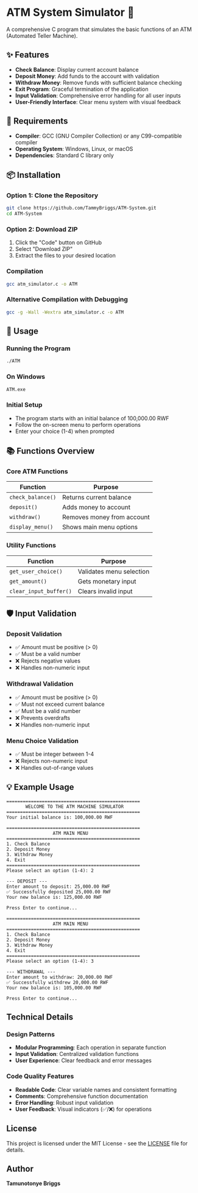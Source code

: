 # ATM System Simulator 🏧

A comprehensive C program that simulates the basic functions of an ATM (Automated Teller Machine).

## ✨ Features

- **Check Balance**: Display current account balance
- **Deposit Money**: Add funds to the account with validation
- **Withdraw Money**: Remove funds with sufficient balance checking
- **Exit Program**: Graceful termination of the application
- **Input Validation**: Comprehensive error handling for all user inputs
- **User-Friendly Interface**: Clear menu system with visual feedback

## 🔧 Requirements

- **Compiler**: GCC (GNU Compiler Collection) or any C99-compatible compiler
- **Operating System**: Windows, Linux, or macOS
- **Dependencies**: Standard C library only

## 📦 Installation

### Option 1: Clone the Repository
```bash
git clone https://github.com/TammyBriggs/ATM-System.git
cd ATM-System
```

### Option 2: Download ZIP
1. Click the "Code" button on GitHub
2. Select "Download ZIP"
3. Extract the files to your desired location

### Compilation
```bash
gcc atm_simulator.c -o ATM 
```

### Alternative Compilation with Debugging
```bash
gcc -g -Wall -Wextra atm_simulator.c -o ATM
```

## 🚀 Usage

### Running the Program
```bash
./ATM
```

### On Windows
```cmd
ATM.exe
```

### Initial Setup
- The program starts with an initial balance of 100,000.00 RWF
- Follow the on-screen menu to perform operations
- Enter your choice (1-4) when prompted


## 📚 Functions Overview

### Core ATM Functions
| Function | Purpose |
|----------|---------|
| `check_balance()` | Returns current balance |
| `deposit()` | Adds money to account |
| `withdraw()` | Removes money from account |
| `display_menu()` | Shows main menu options |

### Utility Functions
| Function | Purpose |
|----------|---------|
| `get_user_choice()` | Validates menu selection |
| `get_amount()` | Gets monetary input |
| `clear_input_buffer()` | Clears invalid input |


## 🛡️ Input Validation

### Deposit Validation
- ✅ Amount must be positive (> 0)
- ✅ Must be a valid number
- ❌ Rejects negative values
- ❌ Handles non-numeric input

### Withdrawal Validation
- ✅ Amount must be positive (> 0)
- ✅ Must not exceed current balance
- ✅ Must be a valid number
- ❌ Prevents overdrafts
- ❌ Handles non-numeric input

### Menu Choice Validation
- ✅ Must be integer between 1-4
- ❌ Rejects non-numeric input
- ❌ Handles out-of-range values

## 💡 Example Usage

```
=================================================
       WELCOME TO THE ATM MACHINE SIMULATOR     
=================================================
Your initial balance is: 100,000.00 RWF

=================================================
                 ATM MAIN MENU                  
=================================================
1. Check Balance
2. Deposit Money
3. Withdraw Money
4. Exit
=================================================
Please select an option (1-4): 2

--- DEPOSIT ---
Enter amount to deposit: 25,000.00 RWF
✅ Successfully deposited 25,000.00 RWF
Your new balance is: 125,000.00 RWF

Press Enter to continue...

=================================================
                 ATM MAIN MENU                  
=================================================
1. Check Balance
2. Deposit Money
3. Withdraw Money
4. Exit
=================================================
Please select an option (1-4): 3

--- WITHDRAWAL ---
Enter amount to withdraw: 20,000.00 RWF
✅ Successfully withdrew 20,000.00 RWF
Your new balance is: 105,000.00 RWF

Press Enter to continue...
```

## Technical Details

### Design Patterns
- **Modular Programming**: Each operation in separate function
- **Input Validation**: Centralized validation functions
- **User Experience**: Clear feedback and error messages

### Code Quality Features
- **Readable Code**: Clear variable names and consistent formatting
- **Comments**: Comprehensive function documentation
- **Error Handling**: Robust input validation
- **User Feedback**: Visual indicators (✅/❌) for operations


## License

This project is licensed under the MIT License - see the [LICENSE](LICENSE) file for details.

## Author

**Tamunotonye Briggs**
